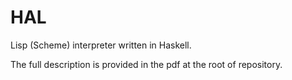 # HAL

Lisp (Scheme) interpreter written in Haskell.

The full description is provided in the pdf at the root of repository.
